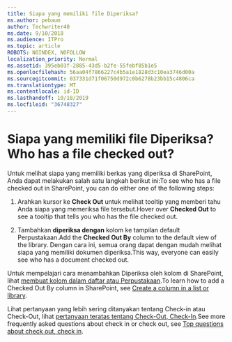 ```yaml
---
title: Siapa yang memiliki file Diperiksa?
ms.author: pebaum
author: Techwriter40
ms.date: 9/10/2018
ms.audience: ITPro
ms.topic: article
ROBOTS: NOINDEX, NOFOLLOW
localization_priority: Normal
ms.assetid: 395eb03f-2885-43d5-b2fe-55febf85b1e5
ms.openlocfilehash: 56aa04f7866227c4b5a1e1828d3c10ea3746d00a
ms.sourcegitcommit: 037331d71f06750d972c0b6278b23bb15c4806ca
ms.translationtype: MT
ms.contentlocale: id-ID
ms.lasthandoff: 10/18/2019
ms.locfileid: "36748327"
---
```

# <a name="who-has-a-file-checked-out"></a><span data-ttu-id="68e94-102">Siapa yang memiliki file Diperiksa?</span><span class="sxs-lookup"><span data-stu-id="68e94-102">Who has a file checked out?</span></span>

<span data-ttu-id="68e94-103">Untuk melihat siapa yang memiliki berkas yang diperiksa di SharePoint, Anda dapat melakukan salah satu langkah berikut ini:</span><span class="sxs-lookup"><span data-stu-id="68e94-103">To see who has a file checked out in SharePoint, you can do either one of the following steps:</span></span>
  
1. <span data-ttu-id="68e94-104">Arahkan kursor ke **Check Out** untuk melihat tooltip yang memberi tahu Anda siapa yang memeriksa file tersebut.</span><span class="sxs-lookup"><span data-stu-id="68e94-104">Hover over **Checked Out** to see a tooltip that tells you who has the file checked out.</span></span> 
    
2. <span data-ttu-id="68e94-105">Tambahkan **diperiksa dengan** kolom ke tampilan default Perpustakaan.</span><span class="sxs-lookup"><span data-stu-id="68e94-105">Add the **Checked Out By** column to the default view of the library.</span></span> <span data-ttu-id="68e94-106">Dengan cara ini, semua orang dapat dengan mudah melihat siapa yang memiliki dokumen diperiksa.</span><span class="sxs-lookup"><span data-stu-id="68e94-106">This way, everyone can easily see who has a document checked out.</span></span> 
    
<span data-ttu-id="68e94-107">Untuk mempelajari cara menambahkan Diperiksa oleh kolom di SharePoint, lihat [membuat kolom dalam daftar atau Perpustakaan](https://go.microsoft.com/fwlink/?linkid=2019591).</span><span class="sxs-lookup"><span data-stu-id="68e94-107">To learn how to add a Checked Out By column in SharePoint, see [Create a column in a list or library](https://go.microsoft.com/fwlink/?linkid=2019591).</span></span> 
  
<span data-ttu-id="68e94-108">Lihat pertanyaan yang lebih sering ditanyakan tentang Check-in atau Check-Out, lihat [pertanyaan teratas tentang Check-Out, Check-In](https://go.microsoft.com/fwlink/?linkid=2018786).</span><span class="sxs-lookup"><span data-stu-id="68e94-108">See more frequently asked questions about check in or check out, see [Top questions about check out, check in](https://go.microsoft.com/fwlink/?linkid=2018786).</span></span>
  

